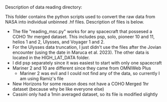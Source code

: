 Description of data reading directory:

This folder contains the python scripts used to convert the raw data from 
NASA into individual unbinned .hf files. Description of files is below.

- The file "reading_msc.py" works for any spacecraft that possesed a 
  COHO 1hr merged dataset. This includes psp, solo, pioneer 10 and 11,
  helios 1 and 2, Ulysses, and Voyager 1 and 2.
- For the Ulysses data truncation, I just didn't use the files after the Jovian 
  encounter (using the date in Maruca et al. 2023). The other data is located in the
  HIGH_LAT_DATA folder.
- I did psp separately since it was easiest to start with only one spacecraft
- Mariner 2 and 10 are different since they came from OMNIWeb Plus
  - Mariner 2 was evil and I could not find any of the data, so currently I am using Ramiz's file
- New Horizons for some reason does not have a COHO Merged 1hr dataset
  (because why be like everyone else)
- Cassini only had a 1min averaged dataset, so its file is modified slightly
